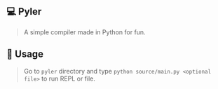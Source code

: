## 💻 Pyler
> A simple compiler made in Python for fun.

## 📝 Usage
> Go to `pyler` directory and type `python source/main.py <optional file>` to run REPL or file.